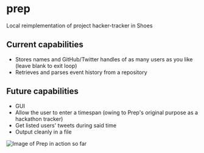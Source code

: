 # prep
Local reimplementation of project hacker-tracker in Shoes

## Current capabilities

- Stores names and GitHub/Twitter handles of as many users as you like (leave blank to exit loop)
- Retrieves and parses event history from a repository

## Future capabilities

- GUI
- Allow the user to enter a timespan (owing to Prep's original purpose as a hackathon tracker)
- Get listed users' tweets during said time
- Output cleanly in a file

![Image of Prep in action so far](https://s29.postimg.org/enqvfl48n/Spectacle_h_Z9151.png)
